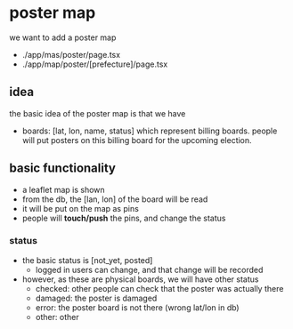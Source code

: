 # poster map
we want to add a poster map
- ./app/mas/poster/page.tsx
- ./app/map/poster/[prefecture]/page.tsx

## idea
the basic idea of the poster map is that we have
- boards: [lat, lon, name, status]
which represent billing boards. people will put posters on this billing board for the upcoming election.

## basic functionality
- a leaflet map is shown
- from the db, the [lan, lon] of the board will be read
- it will be put on the map as pins
- people will **touch/push** the pins, and change the status

### status
- the basic status is [not_yet, posted]
    - logged in users can change, and that change will be recorded
- however, as these are physical boards, we will have other status
    - checked: other people can check that the poster was actually there
    - damaged: the poster is damaged
    - error: the poster board is not there (wrong lat/lon in db)
    - other: other
